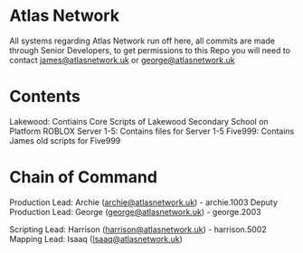 # Atlas Network

All systems regarding Atlas Network run off here, all commits are made through Senior Developers, to get permissions to this Repo you will need to contact james@atlasnetwork.uk or george@atlasnetwork.uk

# Contents

Lakewood: Contiains Core Scripts of Lakewood Secondary School on Platform ROBLOX
Server 1-5: Contains files for Server 1-5
Five999: Contains James old scripts for Five999

# Chain of Command

Production Lead: Archie (archie@atlasnetwork.uk) - archie.1003
Deputy Production Lead: George (george@atlasnetwork.uk) - george.2003

Scripting Lead: Harrison (harrison@atlasnetwork.uk) - harrison.5002
Mapping Lead: Isaaq (Isaaq@atlasnetwork.uk)